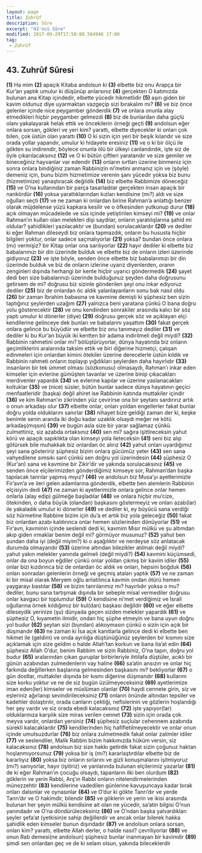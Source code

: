 ```yaml
---
layout: page
title: Zuhrûf
description: Sûre
excerpt: "43'ncü Sûre"
modified: 2017-09-29T17:50:00.564948 17:00
tag: 
 - Zuhrûf
---
```


## 43. Zuhrûf Sûresi

**(1)** Ha mim
**(2)** apaçık Kitaba andolsun ki
**(3)** elbette biz onu Arapça bir Kur’an yaptık umulur ki düşünüp anlarsınız
**(4)** gerçekten O katımızda bulunan ana Kitap içindedir, elbette yücedir hikmetlidir
**(5)** aşırı giden bir kavim oldunuz diye uyarmaktan vazgeçip sizi bırakalım mı?
**(6)** ve biz önce gelenler içinde nice peygamber gönderdik
**(7)** ve onlara onunla alay etmedikleri hiçbir peygamber gelmezdi
**(8)** biz de bunlardan daha güçlü olanı yakalayarak helak ettik ve öncekilerin örneği geçti
**(9)** andolsun eğer onlara sorsan, gökleri ve yeri kim? yarattı, elbette diyecekler ki onları çok bilen, çok üstün olan yarattı
**(10)** O ki sizin için yeri bir beşik kılandır ve size orada yollar yapandır, umulur ki hidayete eresiniz
**(11)** ve o ki bir ölçü ile gökten su indirendir, böylece onunla ölü bir ülkeyi canlandırdık, işte siz de öyle çıkarılacaksınız
**(12)** ve O ki bütün çiftleri yaratandır ve size gemiler ve bineceğiniz hayvanlar var edendir 
**(13)** onların sırtları üzerine binmeniz için sonra onlara bindiğiniz zaman Rabbinizin ni’metini anmanız için ve (şöyle) demeniz için, bunu bizim hizmetimize verenin şanı yücedir yoksa biz bunu (hizmetimize) yanaştıracak değildik
**(14)** biz elbette Rabbimize döneceğiz
**(15)** ve O’na kullarından bir parça tasarladılar gerçekten insan apaçık bir nankördür
**(16)** yoksa yarattıklarından kızları kendisine (mı?) aldı ve size oğulları seçti 
**(17)** ve ne zaman ki onlardan birine Rahman’a anlattığı benzer olarak müjdelense yüzü kapkara kesilir ve o öfkesinden yutkunup durur
**(18)** açık olmayan mücadelede ve süs içinde yetiştirilen kimseyi mi?
**(19)** ve onlar Rahman’ın kulları olan melekleri dişi saydılar, onların yaratılışlarına şahid mi oldular? şahidlikleri yazılacaktır ve (bundan) sorulacaklardır
**(20)** ve dediler ki eğer Rahman dileseydi biz onlara tapmazdık, onların bu hususta hiçbir bilgileri yoktur, onlar sadece saçmalıyorlar
**(21)** yoksa? bundan önce onlara (mı) vermişiz? bir Kitap onlar ona sarılıyorlar
**(22)** hayır dediler ki elbette biz babalarımızı bir din üzerinde bulduk ve elbette biz de onların izleri üzerinde gidiyoruz
**(23)** ve işte böyle, senden önce elbette biz babalarımızı bir din üzerinde bulduk ve biz de onların izlerine uyarız diyenlerden, oranın zenginleri dışında herhangi bir kente hiçbir uyarıcı göndermedik 
**(24)** şayet dedi ben size babalarınızı üzerinde bulduğunuz şeyden daha doğrusunu getirsem de mi? doğrusu biz sizinle gönderilen şeyi onu inkar ediyoruz dediler
**(25)** biz de onlardan öc aldık yalanlayanların sonu bak nasıl oldu 
**(26)** bir zaman İbrahim babasına ve kavmine demişti ki şüphesiz ben sizin taptığınız şeylerden uzağım
**(27)** yalnızca beni yaratana çünkü O bana doğru yolu gösterecektir
**(28)** ve onu kendinden sonrakiler arasında kalıcı bir söz yaptı umulur ki dönerler (diye)
**(29)** doğrusu gerçek söz ve açıklayan elçi kendilerine gelinceye dek bunları ve babalarını yaşattım
**(30)** fakat gerçek onlara gelince bu büyüdür ve elbette biz onu tanımayız dediler 
**(31)** ve dediler ki bu Kur’an büyük iki kentten bir adama indirilmeli değil miydi?
**(32)** Rabbinin rahmetini onlar mı? bölüştürüyorlar, dünya hayatında biz onların geçimliklerini aralarında taksim ettik ve biri diğerine hizmetçi, çalışan edinmeleri için onlardan kimini ötekiler üzerine derecelerle üstün kıldık ve Rabbinin rahmeti onların toplayıp yığdıkları şeylerden daha hayırlıdır
**(33)** insanların bir tek ümmet olması (sözkonusu) olmasaydı, Rahman’ı inkar eden kimseler için evlerine gümüşten tavanlar ve üzerine binip çıkacakları merdivenler yapardık
**(34)** ve evlerine kapılar ve üzerine yaslanacakları koltuklar 
**(35)** ve (nice) süsler, bütün bunlar sadece dünya hayatının geçici menfaatleridir (başka) değil ahiret ise Rabbinin katında muttakiler içindir
**(36)** ve kim Rahman’ın zikrinden yüz çevirirse ona bir şeytanı sardırırız artık o onun arkadaşı olur
**(37)** elbette onlar, onları yoldan engellerler fakat bunlar doğru yolda olduklarını sanırlar
**(38)** nihayet bize geldiği zaman der ki, keşke benimle senin aranda iki doğu kadar uzaklık olsaydı meğer ne kötü arkadaş(mışsın)
**(39)** ve bugün asla size bir yarar sağlamaz çünkü zulmettiniz, siz azabda ortaksınız
**(40)** sen mi? sağıra işittireceksin yahut körü ve apaçık sapıklıkta olan kimseyi yola ileteceksin 
**(41)** seni biz alıp götürsek bile muhakkak biz onlardan öc alırız
**(42)** yahut onları uyardığımız şeyi sana gösteririz şüphesiz bizim onlara gücümüz yeter
**(43)** sen sana vahyedilene sımsıkı sarıl çünkü sen doğru yol üzerindesin
**(44)** şüphesiz O (Kur’an) sana ve kavmine bir Zikir’dir ve yakında sorulacaksınız
**(45)** ve senden önce elçilerimizden gönderdiğimiz kimseye sor, Rahman’dan başka tapılacak tanrılar yapmış mıyız?
**(46)** ve andolsun biz Musa’yı ayetlerimizle Fir’avn’a ve ileri gelen adamlarına gönderdik, elbette ben alemlerin Rabbinin elçisiyim dedi
**(47)** ne zaman ki ayetlerimizle onlara gelince onlar hemen onlarla (alay edip) gülmeğe başladılar
**(48)** ve onlara hiçbir mu’cize, ötekinden, o daha büyük (olandan) başkasını göstermeyiz ve onları azab(lar) ile yakaladık umulur ki dönerler
**(49)** ve dediler ki, ey büyücü sana verdiği söz hürmetine Rabbine bizim için du’a et artık biz yola geleceğiz
**(50)** fakat biz onlardan azabı kaldırınca onlar hemen sözlerinden dönüyorlar
**(51)** ve Fir’avn, kavminin içinde seslendi dedi ki, kavmim Mısır mülkü ve şu altımdan akıp giden ırmaklar benim değil mi? görmüyor musunuz?
**(52)** yahut ben şundan daha iyi (değil miyim?) ki o aşağılıktır ve nerdeyse söz anlatacak durumda olmayandır
**(53)** üzerine altından bilezikler atılmalı değil miydi? yahut yakın melekler yanında gelmeli (değil miydi?)
**(54)** kavmini küçümsedi, onlar da ona boyun eğdiler çünkü onlar yoldan çıkmış bir kavim idiler
**(55)** onlar bizi kızdırınca biz de onlardan öc aldık ve onları, hepsini boğduk
**(56)** onları sonradan gelenlerin örneği ve  geçmiş ataları yaptık
**(57)** ve ne zaman ki bir misal olarak Meryem oğlu anlatılınca kavmin ondan ötürü hemen yaygarayı bastılar
**(58)** ve bizim tanrılarımız mı? hayırlıdır yoksa o mu? dediler, bunu sana tartışmak dışında bir sebeple misal vermediler doğrusu onlar kavgacı bir toplumdur
**(59)** O kendisine ni’met verdiğimiz ve İsrail oğullarına örnek kıldığımız bir kul(dan) başkası değildir
**(60)** ve eğer elbette dileseydik yerinize (şu) dünyada geçen sizden melekler yapardık 
**(61)** ve şüphesiz O, kıyametin ilmidir, ondan hiç şüphe etmeyin ve bana uyun doğru yol budur
**(62)** şeytan sizi (bundan) alıkoymasın çünkü o sizin için açık bir düşmandır
**(63)** ne zaman ki Îsa açık kanıtlarla gelince dedi ki elbette ben hikmet ile (geldim) ve onda ayrılığa düştünüğünüz şeylerden bir kısmını size açıklamak için size geldim o halde Allah’tan korkun ve bana ita’at edin
**(64)** şüphesiz Allah O’dur, benim Rabbim ve sizin Rabbiniz, O’na tapın, doğru yol budur
**(65)** aralarından çıkan guruplar birbirleriyle ihtilafa düştüler, acıklı bir günün azabından zulmedenlerin vay haline
**(66)** sa’atin ansızın ve onlar hiç farkında değillerken başlarına gelmesinden başkasını mı? bekliyorlar
**(67)** o gün dostlar, muttakiler dışında bir kısmı diğerine düşmandır
**(68)** kullarım size korku yoktur ve ne de siz bugün üzülmeyeceksiniz
**(69)** ayetlerimize iman eden(ler) kimseler ve müslüman olanlar
**(70)** haydi cennete girin, siz ve eşleriniz ağırlanıp sevindirileceksiniz
**(71)** onların önünde altından tepsiler ve kadehler dolaştırılır, orada canların çektiği, nefislerinin ve gözlerin hoşlandığı her şey vardır ve siz orada ebedi kalacaksınız
**(72)** işte yapıyor(lar) olduklarınıza karşılık size miras verilen cennet
**(73)** sizin için orada çok meyva vardır, onlardan yersiniz
**(74)** şüphesiz suçlular cehennem azabında sürekli kalacaklardır
**(75)** kendilerinden hiç hafifletilmeyecektir ve onlar onun içinde umutsuzdurlar
**(76)** biz onlara zulmetmedik fakat onlar zalimler idiler
**(77)** ve seslendiler, Malik Rabbin bizim hakkımızda hüküm versin, siz kalacaksınız
**(78)** andolsun biz size hakkı getirdik fakat sizin çoğunuz haktan hoşlanmıyorsunuz
**(79)** yoksa bir iş (mı?) kararlaştırdılar elbette biz de kararlıyız
**(80)** yoksa biz onların sırlarını ve gizli konuşmalarını işitmiyoruz (mı?) sanıyorlar, hayır (işitiriz) ve yanlarında bulunan elçilerimiz yazarlar
**(81)** de ki eğer Rahman’ın çocuğu olsaydı, tapanların ilki ben olurdum
**(82)** göklerin ve yerin Rabbi, Arş’ın Rabbi onların nitelendirmelerinden münezzehtir 
**(83)** kendilerine vadedilen günlerine kavuşuncaya kadar bırak onları dalsınlar ve oynasınlar 
**(84)** ve O’dur ki gökte Tanrı’dır ve yerde Tanrı’dır ve O hakimdir, bilendir 
**(85)** ve göklerin ve yerin ve ikisi arasında bulunan her şeyin mülkü kendisine ait olan ne yücedir, sa’atin bilgisi O’nun yanındadır ve O’na döndürüleceksiniz
**(86)** ve O’ndan başka yalvardıkları şeyler şefa’at (yetkisin)e sahip değillerdir ve ancak onlar bilerek hakka şahidlik eden kimseler bunun dışındadır 
**(87)** ve andolsun onlara sorsan, onları kim? yarattı, elbette Allah derler, o halde nasıl? çevriliyorlar
**(88)** ve onun Rab demesi(ne andolsun) şüphesiz bunlar inanmayan bir kavimdir
**(89)** şimdi sen onlardan geç ve de ki selam olsun, yakında bileceklerdir

